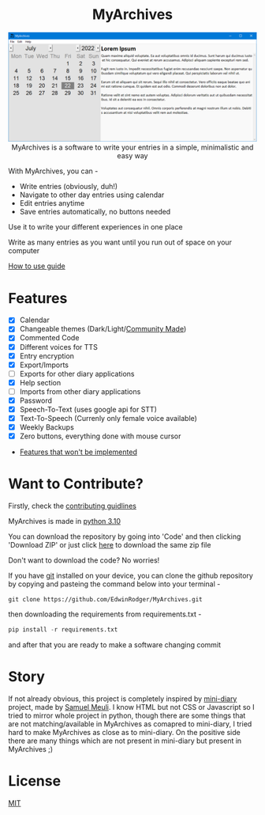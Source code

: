 <div align="center">

# **MyArchives**

![MyArchives GUI](.github/images/MyArchives(2022-07-22).png "MyArchives GUI")
MyArchives is a software to write your entries in a simple, minimalistic and easy way

</div>

With MyArchives, you can -

- Write entries (obviously, duh!)
- Navigate to other day entries using calendar
- Edit entries anytime
- Save entries automatically, no buttons needed

Use it to write your different experiences in one place

Write as many entries as you want until you run out of space on your computer

[How to use guide](docs/how_to_use.md)

# Features

- [x] Calendar
- [x] Changeable themes (Dark/Light/[Community Made](docs/making_custom_theme.md))
- [x] Commented Code
- [x] Different voices for TTS
- [x] Entry encryption
- [x] Export/Imports
- [ ] Exports for other diary applications
- [x] Help section
- [ ] Imports from other diary applications
- [x] Password
- [x] Speech-To-Text (uses google api for STT)
- [x] Text-To-Speech (Currenly only female voice available)
- [x] Weekly Backups
- [x] Zero buttons, everything done with mouse cursor

- [Features that won't be implemented](docs/unimplemented_features.md)

# Want to Contribute?

Firstly, check the [contributing guidlines](.github/CONTRIBUTING.md)

MyArchives is made in [python 3.10](https://www.python.org/downloads/release/python-3101/)

You can download the repository by going into 'Code' and then clicking 'Download ZIP' or just click [here](https://github.com/EdwinRodger/MyArchives/archive/refs/heads/main.zip) to download the same zip file

Don't want to download the code? No worries!

If you have [git](https://git-scm.com/) installed on your device, you can clone the github repository by copying and pasteing the command below into your terminal -

```git
git clone https://github.com/EdwinRodger/MyArchives.git
```

then downloading the requirements from requirements.txt -

```python
pip install -r requirements.txt
```

and after that you are ready to make a software changing commit

# Story

If not already obvious, this project is completely inspired by [mini-diary](https://github.com/samuelmeuli/mini-diary) project, made by [Samuel Meuli](https://github.com/samuelmeuli). I know HTML but not CSS or Javascript so I tried to mirror whole project in python, though there are some things that are not matching/available in MyArchives as comapred to mini-diary, I tried hard to make MyArchives as close as to mini-diary. On the positive side there are many things which are not present in mini-diary but present in MyArchives ;)

# License

[MIT](LICENSE)
